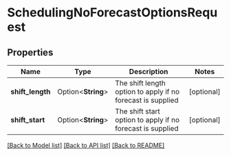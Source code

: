 # SchedulingNoForecastOptionsRequest

## Properties

Name | Type | Description | Notes
------------ | ------------- | ------------- | -------------
**shift_length** | Option<**String**> | The shift length option to apply if no forecast is supplied | [optional]
**shift_start** | Option<**String**> | The shift start option to apply if no forecast is supplied | [optional]

[[Back to Model list]](../README.md#documentation-for-models) [[Back to API list]](../README.md#documentation-for-api-endpoints) [[Back to README]](../README.md)


